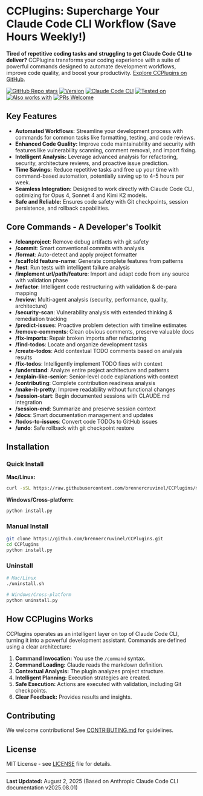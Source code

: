# CCPlugins: Supercharge Your Claude Code CLI Workflow (Save Hours Weekly!)

**Tired of repetitive coding tasks and struggling to get Claude Code CLI to deliver?** CCPlugins transforms your coding experience with a suite of powerful commands designed to automate development workflows, improve code quality, and boost your productivity. [Explore CCPlugins on GitHub](https://github.com/brennercruvinel/CCPlugins).

[![GitHub Repo stars](https://img.shields.io/github/stars/brennercruvinel/CCPlugins?style=social)](https://github.com/brennercruvinel/CCPlugins)
[![Version](https://img.shields.io/badge/version-2.5.2-blue.svg)](https://github.com/brennercruvinel/CCPlugins)
[![Claude Code CLI](https://img.shields.io/badge/for-Claude%20Code%20CLI-purple.svg)](https://docs.anthropic.com/en/docs/claude-code)
[![Tested on](https://img.shields.io/badge/tested%20on-Opus%204%20%26%20Sonnet%204-orange.svg)](https://claude.ai)
[![Also works with](https://img.shields.io/badge/also%20works%20with-Kimi%20K2-1783ff.svg)](https://github.com/MoonshotAI/Kimi-K2)
[![PRs Welcome](https://img.shields.io/badge/PRs-welcome-brightgreen.svg)](https://github.com/brennercruvinel/CCPlugins/blob/main/CONTRIBUTING.md)

## Key Features

*   **Automated Workflows:** Streamline your development process with commands for common tasks like formatting, testing, and code reviews.
*   **Enhanced Code Quality:** Improve code maintainability and security with features like vulnerability scanning, comment removal, and import fixing.
*   **Intelligent Analysis:** Leverage advanced analysis for refactoring, security, architecture reviews, and proactive issue prediction.
*   **Time Savings:** Reduce repetitive tasks and free up your time with command-based automation, potentially saving up to 4-5 hours per week.
*   **Seamless Integration:** Designed to work directly with Claude Code CLI, optimizing for Opus 4, Sonnet 4 and Kimi K2 models.
*   **Safe and Reliable:** Ensures code safety with Git checkpoints, session persistence, and rollback capabilities.

## Core Commands - A Developer's Toolkit

*   **/cleanproject**: Remove debug artifacts with git safety
*   **/commit**: Smart conventional commits with analysis
*   **/format**: Auto-detect and apply project formatter
*   **/scaffold feature-name**: Generate complete features from patterns
*   **/test**: Run tests with intelligent failure analysis
*   **/implement url/path/feature**: Import and adapt code from any source with validation phase
*   **/refactor**: Intelligent code restructuring with validation & de-para mapping
*   **/review**: Multi-agent analysis (security, performance, quality, architecture)
*   **/security-scan**: Vulnerability analysis with extended thinking & remediation tracking
*   **/predict-issues**: Proactive problem detection with timeline estimates
*   **/remove-comments**: Clean obvious comments, preserve valuable docs
*   **/fix-imports**: Repair broken imports after refactoring
*   **/find-todos**: Locate and organize development tasks
*   **/create-todos**: Add contextual TODO comments based on analysis results
*   **/fix-todos**: Intelligently implement TODO fixes with context
*   **/understand**: Analyze entire project architecture and patterns
*   **/explain-like-senior**: Senior-level code explanations with context
*   **/contributing**: Complete contribution readiness analysis
*   **/make-it-pretty**: Improve readability without functional changes
*   **/session-start**: Begin documented sessions with CLAUDE.md integration
*   **/session-end**: Summarize and preserve session context
*   **/docs**: Smart documentation management and updates
*   **/todos-to-issues**: Convert code TODOs to GitHub issues
*   **/undo**: Safe rollback with git checkpoint restore

## Installation

### Quick Install

**Mac/Linux:**

```bash
curl -sSL https://raw.githubusercontent.com/brennercruvinel/CCPlugins/main/install.sh | bash
```

**Windows/Cross-platform:**

```bash
python install.py
```

### Manual Install

```bash
git clone https://github.com/brennercruvinel/CCPlugins.git
cd CCPlugins
python install.py
```

### Uninstall

```bash
# Mac/Linux
./uninstall.sh

# Windows/Cross-platform
python uninstall.py
```

## How CCPlugins Works

CCPlugins operates as an intelligent layer on top of Claude Code CLI, turning it into a powerful development assistant. Commands are defined using a clear architecture:

1.  **Command Invocation:** You use the `/command` syntax.
2.  **Command Loading:** Claude reads the markdown definition.
3.  **Contextual Analysis:** The plugin analyzes project structure.
4.  **Intelligent Planning:** Execution strategies are created.
5.  **Safe Execution:** Actions are executed with validation, including Git checkpoints.
6.  **Clear Feedback:** Provides results and insights.

## Contributing

We welcome contributions! See [CONTRIBUTING.md](CONTRIBUTING.md) for guidelines.

## License

MIT License - see [LICENSE](LICENSE) file for details.

---
**Last Updated:** August 2, 2025 (Based on Anthropic Claude Code CLI documentation v2025.08.01)